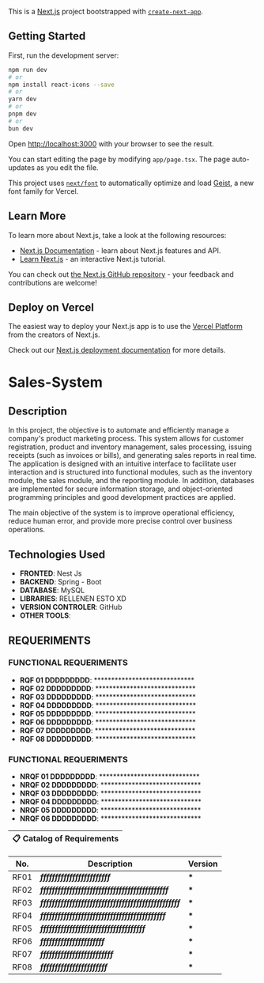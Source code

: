 This is a [Next.js](https://nextjs.org) project bootstrapped with [`create-next-app`](https://nextjs.org/docs/app/api-reference/cli/create-next-app).

## Getting Started

First, run the development server:

```bash
npm run dev
# or
npm install react-icons --save
# or
yarn dev
# or
pnpm dev
# or
bun dev

```

Open [http://localhost:3000](http://localhost:3000) with your browser to see the result.

You can start editing the page by modifying `app/page.tsx`. The page auto-updates as you edit the file.

This project uses [`next/font`](https://nextjs.org/docs/app/building-your-application/optimizing/fonts) to automatically optimize and load [Geist](https://vercel.com/font), a new font family for Vercel.

## Learn More

To learn more about Next.js, take a look at the following resources:

- [Next.js Documentation](https://nextjs.org/docs) - learn about Next.js features and API.
- [Learn Next.js](https://nextjs.org/learn) - an interactive Next.js tutorial.

You can check out [the Next.js GitHub repository](https://github.com/vercel/next.js) - your feedback and contributions are welcome!

## Deploy on Vercel

The easiest way to deploy your Next.js app is to use the [Vercel Platform](https://vercel.com/new?utm_medium=default-template&filter=next.js&utm_source=create-next-app&utm_campaign=create-next-app-readme) from the creators of Next.js.

Check out our [Next.js deployment documentation](https://nextjs.org/docs/app/building-your-application/deploying) for more details.
# Sales-System
## Description 
In this project, the objective is to automate and efficiently manage a company's product marketing process. This system allows for customer registration, product and inventory management, sales processing, issuing receipts (such as invoices or bills), and generating sales reports in real time. The application is designed with an intuitive interface to facilitate user interaction and is structured into functional modules, such as the inventory module, the sales module, and the reporting module. In addition, databases are implemented for secure information storage, and object-oriented programming principles and good development practices are applied.

The main objective of the system is to improve operational efficiency, reduce human error, and provide more precise control over business operations.

## Technologies Used
* **FRONTED**: Nest Js
* **BACKEND**: Spring - Boot
* **DATABASE**: MySQL
* **LIBRARIES**: RELLENEN ESTO XD
* **VERSION CONTROLER**: GitHub
* **OTHER TOOLS**:

## REQUERIMENTS
### FUNCTIONAL REQUERIMENTS
* **RQF 01 DDDDDDDDD**: *****************************
* **RQF 02 DDDDDDDDD**: *****************************
* **RQF 03 DDDDDDDDD**: *****************************
* **RQF 04 DDDDDDDDD**: *****************************
* **RQF 05 DDDDDDDDD**: *****************************
* **RQF 06 DDDDDDDDD**: *****************************
* **RQF 07 DDDDDDDDD**: *****************************
* **RQF 08 DDDDDDDDD**: *****************************
  
### FUNCTIONAL REQUERIMENTS
* **NRQF 01 DDDDDDDDD**: *****************************
* **NRQF 02 DDDDDDDDD**: *****************************
* **NRQF 03 DDDDDDDDD**: *****************************
* **NRQF 04 DDDDDDDDD**: *****************************
* **NRQF 05 DDDDDDDDD**: *****************************
* **NRQF 06 DDDDDDDDD**: *****************************


|                             📋 Catalog of Requirements                              |
|--------------------------------------------------------------------------------------|

| No.  | Description                                           | Version |
|------|-------------------------------------------------------|---------|
| RF01 | ***ffffffffffffffffffffffff***                        | **\***  |
| RF02 | ***ffffffffffffffffffffffffffffffffffffffffffff***    | **\***  |
| RF03 | ***ffffffffffffffffffffffffffffffffffffffffffffffff***| **\***  |
| RF04 | ***fffffffffffffffffffffffffffffffffffffffffff***     | **\***  |
| RF05 | ***ffffffffffffffffffffffffffffffffffff***            | **\***  |
| RF06 | ***ffffffffffffffffffffff***                          | **\***  |
| RF07 | ***fffffffffffffffffffffffff***                       | **\***  |
| RF08 | ***fffffffffffffffffffffff***                         | **\***  |

